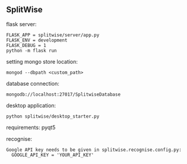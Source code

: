 ## SplitWise

flask server:
```
FLASK_APP = splitwise/server/app.py
FLASK_ENV = development
FLASK_DEBUG = 1
python -m flask run
```

setting mongo store location:
```
mongod --dbpath <custom_path>
```
database connection:
```
mongodb://localhost:27017/SplitwiseDatabase
```

desktop application:
```
python splitwise/desktop_starter.py
```
requirements:
pyqt5

recognise:
```
Google API key needs to be given in splitwise.recognise.config.py:
  GOOGLE_API_KEY = 'YOUR_API_KEY'
```

